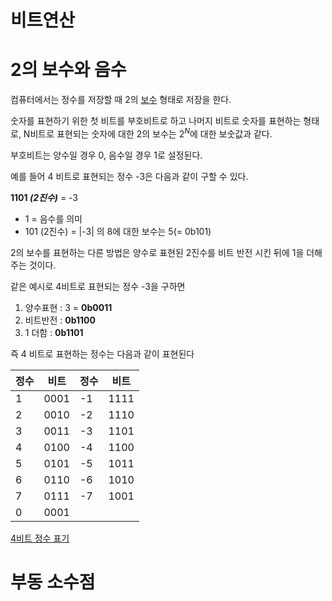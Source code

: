# 비트연산

# 2의 보수와 음수

컴퓨터에서는 정수를 저장할 때 2의 [보수](https://ko.wikipedia.org/wiki/%EB%B3%B4%EC%88%98_(%EC%88%98%ED%95%99)) 형태로 저장을 한다. 

숫자를 표현하기 위한 첫 비트를 부호비트로 하고 나머지 비트로 숫자를 표현하는 형태로,  N비트로 표현되는 숫자에 대한 2의 보수는 $2^N$에 대한 보숫값과 같다.

부호비트는 양수일 경우 0, 음수일 경우 1로 설정된다.

예를 들어 4 비트로 표현되는 정수 -3은 다음과 같이 구할 수 있다. 

**1101 *(2진수)*** = -3 

- 1 = 음수를 의미
- 101 (2진수) = |-3| 의 8에 대한 보수는 5(= 0b101)

2의 보수를 표현하는 다른 방법은 양수로 표현된 2진수를 비트 반전 시킨 뒤에 1을 더해주는 것이다.

같은 예시로 4비트로 표현되는 정수 -3을 구하면

1. 양수표현 : 3 = **0b0011**
2. 비트반전 : **0b1100**
3. 1 더함 : **0b1101**

즉 4 비트로 표현하는 정수는 다음과 같이 표현된다

|정수|비트|정수|비트|
|---|---|---|---|
|1|0001|-1|1111|
|2|0010|-2|1110|
|3|0011|-3|1101|
|4|0100|-4|1100|
|5|0101|-5|1011|
|6|0110|-6|1010|
|7|0111|-7|1001|
|0|0001|||

[4비트 정수 표기](https://www.notion.so/6e9ee3d847a64451a1310066a049b91a)

# 부동 소수점